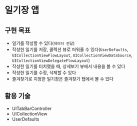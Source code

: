 # 일기장 앱

## 구현 목표
- 일기를 작성할 수 있다(`데이터 전달`)
- 작성한 일기를 저장, 콜렉션 뷰로 띄워줄 수 있다(`UserDefaults`, `UICollectionViewFlowLayout`, `UICollectionViewDataSource`, `UICollectionViewDelegateFlowLayout`)
- 작성한 일기를 터치했을 때, 상세보기 뷰에서 내용을 볼 수 있다
- 작성한 일기를 수정, 삭제할 수 있다
- 즐겨찾기로 지정한 일기장은 즐겨찾기 탭에서 볼 수 있다

## 활용 기술
- UITabBarController
- UICollectionView
- UserDefaults
